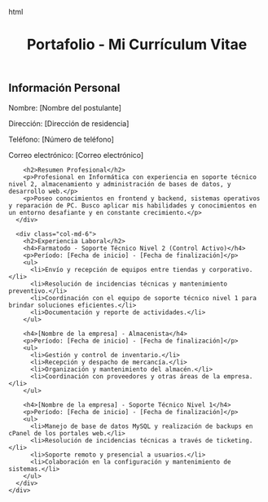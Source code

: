 html
<!DOCTYPE html>
<html lang="es">
<head>
  <meta charset="UTF-8">
  <meta name="viewport" content="width=device-width, initial-scale=1.0">
  <title>Portafolio - Mi Currículum Vitae</title>
  <link rel="stylesheet" href="https://maxcdn.bootstrapcdn.com/bootstrap/4.0.0/css/bootstrap.min.css">
  <link rel="stylesheet" href="styles.css">
</head>
<body>
  <header class="bg-primary text-white text-center py-5">
    <h1>Portafolio - Mi Currículum Vitae</h1>
  </header>

  <div class="container mt-5">
    <div class="row">
      <div class="col-md-6">
        <h2>Información Personal</h2>
        <p>Nombre: [Nombre del postulante]</p>
        <p>Dirección: [Dirección de residencia]</p>
        <p>Teléfono: [Número de teléfono]</p>
        <p>Correo electrónico: [Correo electrónico]</p>

        <h2>Resumen Profesional</h2>
        <p>Profesional en Informática con experiencia en soporte técnico nivel 2, almacenamiento y administración de bases de datos, y desarrollo web.</p>
        <p>Poseo conocimientos en frontend y backend, sistemas operativos y reparación de PC. Busco aplicar mis habilidades y conocimientos en un entorno desafiante y en constante crecimiento.</p>
      </div>

      <div class="col-md-6">
        <h2>Experiencia Laboral</h2>
        <h4>Farmatodo - Soporte Técnico Nivel 2 (Control Activo)</h4>
        <p>Período: [Fecha de inicio] - [Fecha de finalización]</p>
        <ul>
          <li>Envío y recepción de equipos entre tiendas y corporativo.</li>
          <li>Resolución de incidencias técnicas y mantenimiento preventivo.</li>
          <li>Coordinación con el equipo de soporte técnico nivel 1 para brindar soluciones eficientes.</li>
          <li>Documentación y reporte de actividades.</li>
        </ul>

        <h4>[Nombre de la empresa] - Almacenista</h4>
        <p>Período: [Fecha de inicio] - [Fecha de finalización]</p>
        <ul>
          <li>Gestión y control de inventario.</li>
          <li>Recepción y despacho de mercancía.</li>
          <li>Organización y mantenimiento del almacén.</li>
          <li>Coordinación con proveedores y otras áreas de la empresa.</li>
        </ul>

        <h4>[Nombre de la empresa] - Soporte Técnico Nivel 1</h4>
        <p>Período: [Fecha de inicio] - [Fecha de finalización]</p>
        <ul>
          <li>Manejo de base de datos MySQL y realización de backups en cPanel de los portales web.</li>
          <li>Resolución de incidencias técnicas a través de ticketing.</li>
          <li>Soporte remoto y presencial a usuarios.</li>
          <li>Colaboración en la configuración y mantenimiento de sistemas.</li>
        </ul>
      </div>
    </div>
  </div>

  <script src="https://code.jquery.com/jquery-3.2.1.slim.min.js"></script>
  <script src="https://cdnjs.cloudflare.com/ajax/libs/popper.js/1.12.9/umd/popper.min.js"></script>
  <script src="https://maxcdn.bootstrapcdn.com/bootstrap/4.0.0/js/bootstrap.min.js"></script>
</body>
</html>
